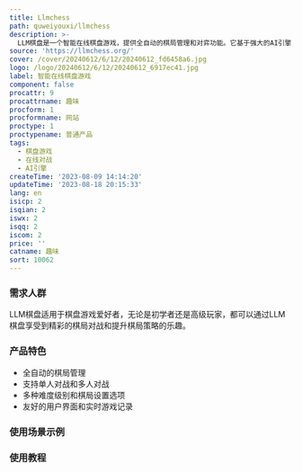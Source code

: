 ```yaml
---
title: Llmchess
path: quweiyouxi/llmchess
description: >-
  LLM棋盘是一个智能在线棋盘游戏，提供全自动的棋局管理和对弈功能。它基于强大的AI引擎，支持单人对战和多人对战，提供多种难度级别和棋局设置选项，使得棋盘游戏更加有趣和具有挑战性。LLM棋盘还具有友好的用户界面和实时游戏记录，可以方便地追踪棋局进展和学习棋局策略。
source: 'https://llmchess.org/'
cover: /cover/20240612/6/12/20240612_fd6458a6.jpg
logo: /logo/20240612/6/12/20240612_6917ec41.jpg
label: 智能在线棋盘游戏
component: false
procattr: 9
procattrname: 趣味
procform: 1
procformname: 网站
proctype: 1
proctypename: 普通产品
tags:
  - 棋盘游戏
  - 在线对战
  - AI引擎
createTime: '2023-08-09 14:14:20'
updateTime: '2023-08-18 20:15:33'
lang: en
isicp: 2
isqian: 2
iswx: 2
isqq: 2
iscom: 2
price: ''
catname: 趣味
sort: 10062
---
```




### 需求人群
LLM棋盘适用于棋盘游戏爱好者，无论是初学者还是高级玩家，都可以通过LLM棋盘享受到精彩的棋局对战和提升棋局策略的乐趣。

### 产品特色
- 全自动的棋局管理
- 支持单人对战和多人对战
- 多种难度级别和棋局设置选项
- 友好的用户界面和实时游戏记录

### 使用场景示例


### 使用教程


  
